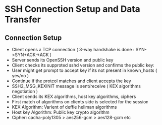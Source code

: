 # SSH Connection Setup and Data Transfer
## Connection Setup
- Client opens a TCP connection ( 3-way handshake is done : SYN->SYN+ACK->ACK )
- Server sends its OpenSSH version and public key
- Client checks its supproted sshd version and confirms the public key:
 - User might get prompt to accept key if its not present in known_hosts ( yes/no )
 - Continue if the protcol matches and client accepts the key
- SSH2_MSG_KEXINIT message is sent/receive ( KEX algorithms negotiation )
 - Client sends its KEX algorithms, host key algorithms, ciphers
 - First match of algorithms on clients side is selected for the session
 - KEX Algorithm: Varient of deffie hellman algorithms
 - Host key Algorithm: Public key crypto algorithm 
 - Cipher: cacha-poly1305 > aes256-gcm > aes128-gcm etc   
